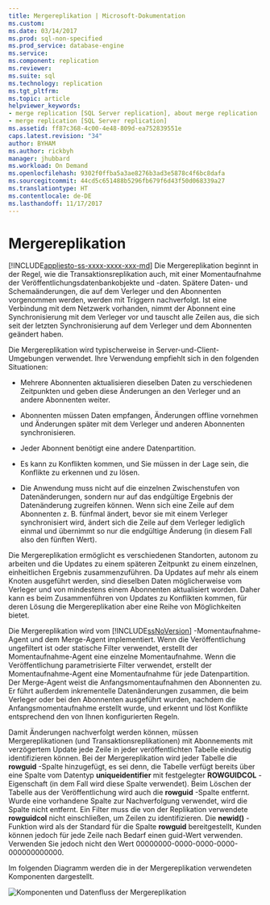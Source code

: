 ```yaml
---
title: Mergereplikation | Microsoft-Dokumentation
ms.custom: 
ms.date: 03/14/2017
ms.prod: sql-non-specified
ms.prod_service: database-engine
ms.service: 
ms.component: replication
ms.reviewer: 
ms.suite: sql
ms.technology: replication
ms.tgt_pltfrm: 
ms.topic: article
helpviewer_keywords:
- merge replication [SQL Server replication], about merge replication
- merge replication [SQL Server replication]
ms.assetid: ff87c368-4c00-4e48-809d-ea752839551e
caps.latest.revision: "34"
author: BYHAM
ms.author: rickbyh
manager: jhubbard
ms.workload: On Demand
ms.openlocfilehash: 9302f0ffba5a3ae8276b3ad3e5878c4f6bc8dafa
ms.sourcegitcommit: 44cd5c651488b5296fb679f6d43f50d068339a27
ms.translationtype: HT
ms.contentlocale: de-DE
ms.lasthandoff: 11/17/2017
---
```

# <a name="merge-replication"></a>Mergereplikation
[!INCLUDE[appliesto-ss-xxxx-xxxx-xxx-md](../../../includes/appliesto-ss-xxxx-xxxx-xxx-md.md)] Die Mergereplikation beginnt in der Regel, wie die Transaktionsreplikation auch, mit einer Momentaufnahme der Veröffentlichungsdatenbankobjekte und -daten. Spätere Daten- und Schemaänderungen, die auf dem Verleger und den Abonnenten vorgenommen werden, werden mit Triggern nachverfolgt. Ist eine Verbindung mit dem Netzwerk vorhanden, nimmt der Abonnent eine Synchronisierung mit dem Verleger vor und tauscht alle Zeilen aus, die sich seit der letzten Synchronisierung auf dem Verleger und dem Abonnenten geändert haben.  
  
 Die Mergereplikation wird typischerweise in Server-und-Client-Umgebungen verwendet. Ihre Verwendung empfiehlt sich in den folgenden Situationen:  
  
-   Mehrere Abonnenten aktualisieren dieselben Daten zu verschiedenen Zeitpunkten und geben diese Änderungen an den Verleger und an andere Abonnenten weiter.  
  
-   Abonnenten müssen Daten empfangen, Änderungen offline vornehmen und Änderungen später mit dem Verleger und anderen Abonnenten synchronisieren.  
  
-   Jeder Abonnent benötigt eine andere Datenpartition.  
  
-   Es kann zu Konflikten kommen, und Sie müssen in der Lage sein, die Konflikte zu erkennen und zu lösen.  
  
-   Die Anwendung muss nicht auf die einzelnen Zwischenstufen von Datenänderungen, sondern nur auf das endgültige Ergebnis der Datenänderung zugreifen können. Wenn sich eine Zeile auf dem Abonnenten z. B. fünfmal ändert, bevor sie mit einem Verleger synchronisiert wird, ändert sich die Zeile auf dem Verleger lediglich einmal und übernimmt so nur die endgültige Änderung (in diesem Fall also den fünften Wert).  
  
 Die Mergereplikation ermöglicht es verschiedenen Standorten, autonom zu arbeiten und die Updates zu einem späteren Zeitpunkt zu einem einzelnen, einheitlichen Ergebnis zusammenzuführen. Da Updates auf mehr als einem Knoten ausgeführt werden, sind dieselben Daten möglicherweise vom Verleger und von mindestens einem Abonnenten aktualisiert worden. Daher kann es beim Zusammenführen von Updates zu Konflikten kommen, für deren Lösung die Mergereplikation aber eine Reihe von Möglichkeiten bietet.  
  
 Die Mergereplikation wird vom [!INCLUDE[ssNoVersion](../../../includes/ssnoversion-md.md)] -Momentaufnahme-Agent und dem Merge-Agent implementiert. Wenn die Veröffentlichung ungefiltert ist oder statische Filter verwendet, erstellt der Momentaufnahme-Agent eine einzelne Momentaufnahme. Wenn die Veröffentlichung parametrisierte Filter verwendet, erstellt der Momentaufnahme-Agent eine Momentaufnahme für jede Datenpartition. Der Merge-Agent weist die Anfangsmomentaufnahmen den Abonnenten zu. Er führt außerdem inkrementelle Datenänderungen zusammen, die beim Verleger oder bei den Abonnenten ausgeführt wurden, nachdem die Anfangsmomentaufnahme erstellt wurde, und erkennt und löst Konflikte entsprechend den von Ihnen konfigurierten Regeln.  
  
 Damit Änderungen nachverfolgt werden können, müssen Mergereplikationen (und Transaktionsreplikationen) mit Abonnements mit verzögertem Update jede Zeile in jeder veröffentlichten Tabelle eindeutig identifizieren können. Bei der Mergereplikation wird jeder Tabelle die **rowguid** -Spalte hinzugefügt, es sei denn, die Tabelle verfügt bereits über eine Spalte vom Datentyp **uniqueidentifier** mit festgelegter **ROWGUIDCOL** -Eigenschaft (in dem Fall wird diese Spalte verwendet). Beim Löschen der Tabelle aus der Veröffentlichung wird auch die **rowguid** -Spalte entfernt. Wurde eine vorhandene Spalte zur Nachverfolgung verwendet, wird die Spalte nicht entfernt. Ein Filter muss die von der Replikation verwendete **rowguidcol** nicht einschließen, um Zeilen zu identifizieren. Die **newid()** -Funktion wird als der Standard für die Spalte **rowguid** bereitgestellt, Kunden können jedoch für jede Zeile nach Bedarf einen guid-Wert verwenden. Verwenden Sie jedoch nicht den Wert 00000000-0000-0000-0000-000000000000.  
  
 Im folgenden Diagramm werden die in der Mergereplikation verwendeten Komponenten dargestellt.  
  
 ![Komponenten und Datenfluss der Mergereplikation](../../../relational-databases/replication/merge/media/merge.gif "Merge replication components and data flow")  
  
  
